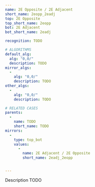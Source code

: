 ```yaml
---
name: 2E Opposite / 2E Adjacent
short_name: 2eopp_2eadj
top: 2E Opposite
top_short_name: 2eopp
bot: 2E Adjacent
bot_short_name: 2eadj

recognition: TODO

# ALGORITHMS
default_alg:
  alg: "0,0/"
  description: TODO
mirror_algs:
  -
    alg: "0,0/"
    description: TODO
other_algs:
  -
    alg: "0,0/"
    description: TODO

# RELATED CASES
parents:
  -
    name: TODO
    short_name: TODO
mirrors:
  -
    type: top_bot
    values: 
      -
        name: 2E Adjacent / 2E Opposite
        short_name: 2eadj_2eopp


---
```


Description TODO

